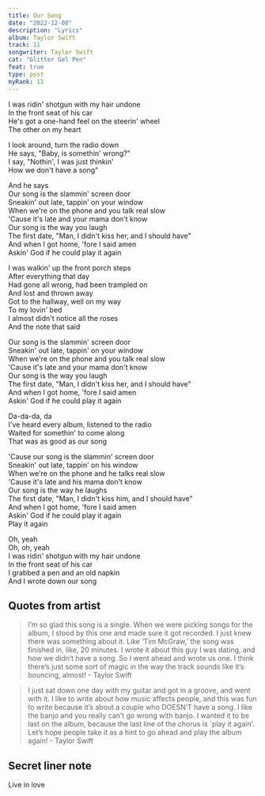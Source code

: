 ```yaml
---
title: Our Song
date: "2022-12-08"
description: "Lyrics"
album: Taylor Swift
track: 11
songwriter: Taylor Swift
cat: "Glitter Gel Pen"
feat: true
type: post
myRank: 11
---
```


<p className="intro">
I was ridin' shotgun with my hair undone <br />
In the front seat of his car <br />
He's got a one-hand feel on the steerin' wheel <br />
The other on my heart <br />
</p>
<p className="verse-one">
I look around, turn the radio down <br />
He says, "Baby, is somethin' wrong?" <br />
I say, "Nothin', I was just thinkin' <br />
How we don't have a song" <br />
</p>
<p className="chorus">
And he says <br />
Our song is the slammin' screen door <br />
Sneakin' out late, tappin' on your window <br />
When we're on the phone and you talk real slow <br />
'Cause it's late and your mama don't know <br />
Our song is the way you laugh <br />
The first date, "Man, I didn't kiss her, and I should have" <br />
And when I got home, 'fore I said amen <br />
Askin' God if he could play it again <br />
</p>
<p className="verse-two">
I was walkin' up the front porch steps <br />
After everything that day <br />
Had gone all wrong, had been trampled on <br />
And lost and thrown away <br />
Got to the hallway, well on my way <br />
To my lovin' bed <br />
I almost didn't notice all the roses <br />
And the note that said <br />
</p>
<p className="chorus">
Our song is the slammin' screen door <br />
Sneakin' out late, tappin' on your window <br />
When we're on the phone and you talk real slow <br />
'Cause it's late and your mama don't know <br />
Our song is the way you laugh <br />
The first date, "Man, I didn't kiss her, and I should have" <br />
And when I got home, 'fore I said amen <br />
Askin' God if he could play it again <br />
</p>
<p className="bridge">
Da-da-da, da <br />
I've heard every album, listened to the radio <br />
Waited for somethin' to come along <br />
That was as good as our song <br />
</p>
<p className="chorus">
'Cause our song is the slammin' screen door <br />
Sneakin' out late, tappin' on his window <br />
When we're on the phone and he talks real slow <br />
'Cause it's late and his mama don't know <br />
Our song is the way he laughs <br />
The first date, "Man, I didn't kiss him, and I should have" <br />
And when I got home, 'fore I said amen <br />
Askin' God if he could play it again <br />
Play it again <br />
</p>
<p className="outro">
Oh, yeah <br />
Oh, oh, yeah <br />
I was ridin' shotgun with my hair undone <br />
In the front seat of his car <br />
I grabbed a pen and an old napkin <br />
And I wrote down our song <br />
</p>

## Quotes from artist

<blockquote>

I’m so glad this song is a single. When we were picking songs for the album, I stood by this one and made sure it got recorded. I just knew there was something about it. Like ‘Tim McGraw,’ the song was finished in, like, 20 minutes. I wrote it about this guy I was dating, and how we didn’t have a song. So I went ahead and wrote us one. I think there’s just some sort of magic in the way the track sounds like it’s bouncing, almost! - Taylor Swift

</blockquote>

<blockquote>
I just sat down one day with my guitar and got in a groove, and went with it. I like to write about how music affects people, and this was fun to write because it’s about a couple who DOESN’T have a song. I like the banjo and you really can’t go wrong with banjo. I wanted it to be last on the album, because the last line of the chorus is `play it again'. Let’s hope people take it as a hint to go ahead and play the album again! - Taylor Swift
</blockquote>

## Secret liner note

Live in love
